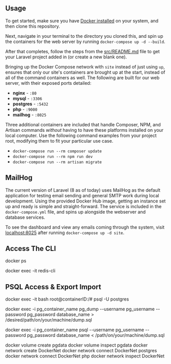 ## Usage

To get started, make sure you have [Docker installed](https://docs.docker.com/docker-for-mac/install/) on your system, and then clone this repository.

Next, navigate in your terminal to the directory you cloned this, and spin up the containers for the web server by running `docker-compose up -d --build`.

After that completes, follow the steps from the [src/README.md](src/README.md) file to get your Laravel project added in (or create a new blank one).

Bringing up the Docker Compose network with `site` instead of just using `up`, ensures that only our site's containers are brought up at the start, instead of all of the command containers as well. The following are built for our web server, with their exposed ports detailed:

- **nginx** - `:80`
- **mysql** - `:3306`
- **postgres** - `:5432`
- **php** - `:9000`
- **mailhog** - `:8025` 

Three additional containers are included that handle Composer, NPM, and Artisan commands *without* having to have these platforms installed on your local computer. Use the following command examples from your project root, modifying them to fit your particular use case.

- `docker-compose run --rm composer update`
- `docker-compose run --rm npm run dev`
- `docker-compose run --rm artisan migrate` 



## MailHog

The current version of Laravel (8 as of today) uses MailHog as the default application for testing email sending and general SMTP work during local development. Using the provided Docker Hub image, getting an instance set up and ready is simple and straight-forward. The service is included in the `docker-compose.yml` file, and spins up alongside the webserver and database services.

To see the dashboard and view any emails coming through the system, visit [localhost:8025](http://localhost:8025) after running `docker-compose up -d site`.

## Access The CLI

docker ps

docker exec -it <redis container ID> redis-cli 

## PSQL Access & Export Import

docker exec -it <postgres container ID> bash
root@containerID:/# psql -U postgres

docker exec -i pg_container_name pg_dump --username pg_username --password pg_password database_name > /desired/path/on/your/machine/dump.sql

docker exec -i pg_container_name psql --username pg_username --password pg_password database_name < /path/on/your/machine/dump.sql


docker volume create pgdata
docker volume inspect pgdata
docker network create DockerNet
docker network connect DockerNet postgres
docker network connect DockerNet php
docker network inspect DockerNet

